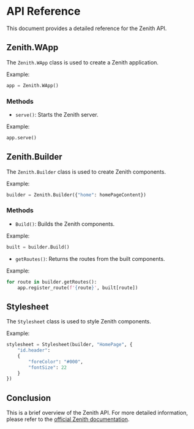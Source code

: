 # API Reference

This document provides a detailed reference for the Zenith API. 

## Zenith.WApp

The `Zenith.WApp` class is used to create a Zenith application.

Example:

```python
app = Zenith.WApp()
```

### Methods

- `serve()`: Starts the Zenith server.

Example:

```python
app.serve()
```

## Zenith.Builder

The `Zenith.Builder` class is used to create Zenith components.

Example:

```python
builder = Zenith.Builder({"home": homePageContent})
```

### Methods

- `Build()`: Builds the Zenith components.

Example:

```python
built = builder.Build()
```

- `getRoutes()`: Returns the routes from the built components.

Example:

```python
for route in builder.getRoutes():
    app.register_route(f'{route}', built[route])
```

## Stylesheet

The `Stylesheet` class is used to style Zenith components.

Example:

```python
stylesheet = Stylesheet(builder, "HomePage", {
    "id.header": 
    {
        "foreColor": "#000",
        "fontSize": 22
    }
})
```

## Conclusion

This is a brief overview of the Zenith API. For more detailed information, please refer to the [official Zenith documentation](LINK_TO_DOCUMENTATION).
